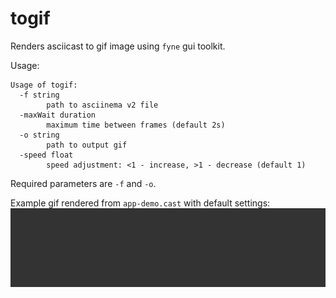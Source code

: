 # togif

Renders asciicast to gif image using `fyne` gui toolkit.

Usage:
```
Usage of togif:
  -f string
        path to asciinema v2 file
  -maxWait duration
        maximum time between frames (default 2s)
  -o string
        path to output gif
  -speed float
        speed adjustment: <1 - increase, >1 - decrease (default 1)

```

Required parameters are `-f` and `-o`.

Example gif rendered from `app-demo.cast` with default settings:
![app-demo](demo.gif)
